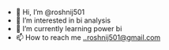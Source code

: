 - 👋 Hi, I’m @roshnij501
- 👀 I’m interested in bi analysis
- 🌱 I’m currently learning power bi
- 📫 How to reach me ..roshnij501@gmail.com

<!---
roshnij501/roshnij501 is a ✨ special ✨ repository because its `README.md` (this file) appears on your GitHub profile.
You can click the Preview link to take a look at your changes.
--->
